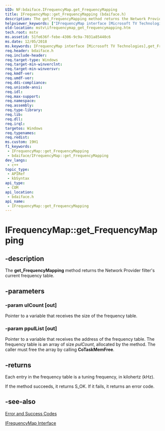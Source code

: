 ```yaml
---
UID: NF:bdaiface.IFrequencyMap.get_FrequencyMapping
title: IFrequencyMap::get_FrequencyMapping (bdaiface.h)
description: The get_FrequencyMapping method returns the Network Provider filter's current frequency table.
helpviewer_keywords: ["IFrequencyMap interface [Microsoft TV Technologies]","get_FrequencyMapping method","IFrequencyMap.get_FrequencyMapping","IFrequencyMap::get_FrequencyMapping","IFrequencyMapget_FrequencyMapping","bdaiface/IFrequencyMap::get_FrequencyMapping","get_FrequencyMapping","get_FrequencyMapping method [Microsoft TV Technologies]","get_FrequencyMapping method [Microsoft TV Technologies]","IFrequencyMap interface","mstv.ifrequencymap_get_frequencymapping"]
old-location: mstv\ifrequencymap_get_frequencymapping.htm
tech.root: mstv
ms.assetid: 51fe636f-febe-4306-9c9a-7031a85440c6
ms.date: 12/05/2018
ms.keywords: IFrequencyMap interface [Microsoft TV Technologies],get_FrequencyMapping method, IFrequencyMap.get_FrequencyMapping, IFrequencyMap::get_FrequencyMapping, IFrequencyMapget_FrequencyMapping, bdaiface/IFrequencyMap::get_FrequencyMapping, get_FrequencyMapping, get_FrequencyMapping method [Microsoft TV Technologies], get_FrequencyMapping method [Microsoft TV Technologies],IFrequencyMap interface, mstv.ifrequencymap_get_frequencymapping
req.header: bdaiface.h
req.include-header: 
req.target-type: Windows
req.target-min-winverclnt: 
req.target-min-winversvr: 
req.kmdf-ver: 
req.umdf-ver: 
req.ddi-compliance: 
req.unicode-ansi: 
req.idl: 
req.max-support: 
req.namespace: 
req.assembly: 
req.type-library: 
req.lib: 
req.dll: 
req.irql: 
targetos: Windows
req.typenames: 
req.redist: 
ms.custom: 19H1
f1_keywords:
 - IFrequencyMap::get_FrequencyMapping
 - bdaiface/IFrequencyMap::get_FrequencyMapping
dev_langs:
 - c++
topic_type:
 - APIRef
 - kbSyntax
api_type:
 - COM
api_location:
 - bdaiface.h
api_name:
 - IFrequencyMap::get_FrequencyMapping
---
```


# IFrequencyMap::get_FrequencyMapping


## -description

The <b>get_FrequencyMapping</b> method returns the Network Provider filter's current frequency table.

## -parameters

### -param ulCount [out]

Pointer to a variable that receives the size of the frequency table.

### -param ppulList [out]

Pointer to a variable that receives the address of the frequency table. The frequency table is an array of size <i>pulCount</i>, allocated by the method. The caller must free the array by calling <b>CoTaskMemFree</b>.

## -returns

Each entry in the frequency table is a tuning frequency, in kilohertz (kHz).

If the method succeeds, it returns S_OK. If it fails, it returns an error code.

## -see-also

<a href="/windows/desktop/DirectShow/error-and-success-codes">Error and Success Codes</a>



<a href="/windows/desktop/api/bdaiface/nn-bdaiface-ifrequencymap">IFrequencyMap Interface</a>

